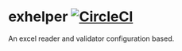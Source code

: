 # exhelper [![CircleCI](https://circleci.com/gh/kvnallen/exhelper/tree/master.svg?style=svg)](https://circleci.com/gh/kvnallen/exhelper/tree/master)

An excel reader and validator configuration based.
